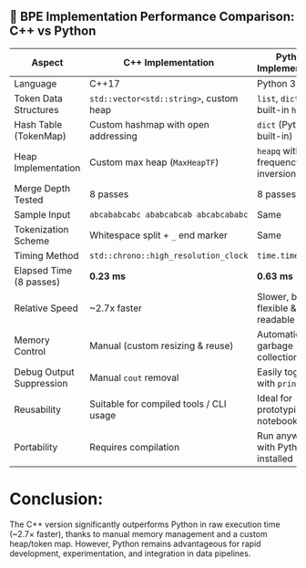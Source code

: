 



## 🔄 BPE Implementation Performance Comparison: C++ vs Python

| Aspect                        | C++ Implementation                       | Python Implementation                    |
|------------------------------|------------------------------------------|------------------------------------------|
| Language                     | C++17                                     | Python 3.10                               |
| Token Data Structures        | `std::vector<std::string>`, custom heap  | `list`, `dict`, built-in `heapq`         |
| Hash Table (TokenMap)        | Custom hashmap with open addressing       | `dict` (Python built-in)                 |
| Heap Implementation          | Custom max heap (`MaxHeapTF`)            | `heapq` with frequency inversion         |
| Merge Depth Tested           | 8 passes                                 | 8 passes                                 |
| Sample Input                 | `abcababcabc ababcabcab abcabcababc`     | Same                                     |
| Tokenization Scheme          | Whitespace split + `_` end marker        | Same                                     |
| Timing Method                | `std::chrono::high_resolution_clock`     | `time.time()`                            |
| Elapsed Time (8 passes)      | **0.23 ms**                               | **0.63 ms**                               |
| Relative Speed               | ~2.7x faster                           | Slower, but flexible & readable       |
| Memory Control               | Manual (custom resizing & reuse)         | Automatic via garbage collection         |
| Debug Output Suppression     | Manual `cout` removal                    | Easily toggle with `print()`             |
| Reusability                  | Suitable for compiled tools / CLI usage  | Ideal for prototyping / notebooks        |
| Portability                  | Requires compilation                     | Run anywhere with Python installed       |


# Conclusion:

The C++ version significantly outperforms Python in raw execution time (~2.7× faster), thanks to manual memory management and a custom heap/token map. However, Python remains advantageous for rapid development, experimentation, and integration in data pipelines.
